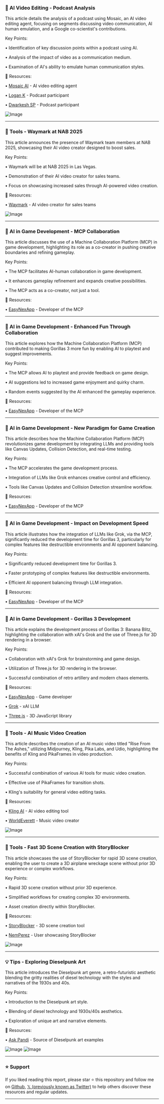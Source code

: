 ### 🤖 AI Video Editing - Podcast Analysis

This article details the analysis of a podcast using Mosaic, an AI video editing agent, focusing on segments discussing video communication, AI human emulation, and a Google co-scientist's contributions.

Key Points:

• Identification of key discussion points within a podcast using AI.

• Analysis of the impact of video as a communication medium.

• Examination of AI's ability to emulate human communication styles.


🔗 Resources:

• [Mosaic AI](https://x.com/usemosaic_ai) - AI video editing agent

• [Logan K](https://x.com/OfficialLoganK) - Podcast participant

• [Dwarkesh SP](https://x.com/dwarkesh_sp) - Podcast participant

![Image](https://pbs.twimg.com/ext_tw_video_thumb/1904253058986680320/pu/img/USX1fL_7wGQ43lBF.jpg)

---
### 🚀 Tools - Waymark at NAB 2025

This article announces the presence of Waymark team members at NAB 2025, showcasing their AI video creator designed to boost sales.

Key Points:

• Waymark will be at NAB 2025 in Las Vegas.

• Demonstration of their AI video creator for sales teams.

• Focus on showcasing increased sales through AI-powered video creation.


🔗 Resources:

• [Waymark](https://x.com/waymark) - AI video creator for sales teams

![Image](https://pbs.twimg.com/media/Gm08pjNXcAA9X0u?format=jpg&name=small)

---
### 🤖 AI in Game Development - MCP Collaboration

This article discusses the use of a Machine Collaboration Platform (MCP) in game development, highlighting its role as a co-creator in pushing creative boundaries and refining gameplay.

Key Points:

• The MCP facilitates AI-human collaboration in game development.

• It enhances gameplay refinement and expands creative possibilities.

•  The MCP acts as a co-creator, not just a tool.


🔗 Resources:

• [EasyNexApp](https://x.com/EasyNexApp) - Developer of the MCP

---
### 🤖 AI in Game Development - Enhanced Fun Through Collaboration

This article explores how the Machine Collaboration Platform (MCP) contributed to making Gorillas 3 more fun by enabling AI to playtest and suggest improvements.

Key Points:

• The MCP allows AI to playtest and provide feedback on game design.


• AI suggestions led to increased game enjoyment and quirky charm.


• Random events suggested by the AI enhanced the gameplay experience.


🔗 Resources:

• [EasyNexApp](https://x.com/EasyNexApp) - Developer of the MCP

---
### 🤖 AI in Game Development - New Paradigm for Game Creation

This article describes how the Machine Collaboration Platform (MCP) revolutionizes game development by integrating LLMs and providing tools like Canvas Updates, Collision Detection, and real-time testing.

Key Points:

• The MCP accelerates the game development process.


• Integration of LLMs like Grok enhances creative control and efficiency.


• Tools like Canvas Updates and Collision Detection streamline workflow.


🔗 Resources:

• [EasyNexApp](https://x.com/EasyNexApp) - Developer of the MCP

---
### 🤖 AI in Game Development - Impact on Development Speed

This article illustrates how the integration of LLMs like Grok, via the MCP, significantly reduced the development time for Gorillas 3, particularly for complex features like destructible environments and AI opponent balancing.


Key Points:

• Significantly reduced development time for Gorillas 3.

• Faster prototyping of complex features like destructible environments.

• Efficient AI opponent balancing through LLM integration.


🔗 Resources:

• [EasyNexApp](https://x.com/EasyNexApp) - Developer of the MCP

---
### 🤖 AI in Game Development - Gorillas 3 Development

This article explains the development process of Gorillas 3: Banana Blitz, highlighting the collaboration with xAI's Grok and the use of Three.js for 3D rendering in a browser.

Key Points:

• Collaboration with xAI's Grok for brainstorming and game design.


• Utilization of Three.js for 3D rendering in the browser.


• Successful combination of retro artillery and modern chaos elements.


🔗 Resources:

• [EasyNexApp](https://x.com/EasyNexApp) - Game developer

• [Grok](https://x.com/grok) - xAI LLM

• [Three.js](https://x.com/threejs) - 3D JavaScript library


---
### 🚀 Tools - AI Music Video Creation

This article describes the creation of an AI music video titled "Rise From The Ashes," utilizing Midjourney, Kling, Pika Labs, and Udio, highlighting the benefits of Kling and PikaFrames in video production.

Key Points:

• Successful combination of various AI tools for music video creation.


• Effective use of PikaFrames for transition shots.


• Kling's suitability for general video editing tasks.


🔗 Resources:

• [Kling AI](https://x.com/Kling_ai) - AI video editing tool

• [WorldEverett](https://x.com/WorldEverett) - Music video creator


![Image](https://pbs.twimg.com/ext_tw_video_thumb/1903946420467752960/pu/img/FfTXQ-6nxva724_Y.jpg)

---
### 🚀 Tools -  Fast 3D Scene Creation with StoryBlocker

This article showcases the use of StoryBlocker for rapid 3D scene creation, enabling the user to create a 3D airplane wreckage scene without prior 3D experience or complex workflows.

Key Points:

• Rapid 3D scene creation without prior 3D experience.

• Simplified workflows for creating complex 3D environments.

• Asset creation directly within StoryBlocker.


🔗 Resources:

• [StoryBlocker](https://x.com/storyblocker) - 3D scene creation tool

• [NemPerez](https://x.com/NemPerez) - User showcasing StoryBlocker

![Image](https://pbs.twimg.com/ext_tw_video_thumb/1903848503085862912/pu/img/lavMVwfUHUZ7v1d3.jpg)


---
### 💡 Tips - Exploring Dieselpunk Art

This article introduces the Dieselpunk art genre, a retro-futuristic aesthetic blending the gritty realities of diesel technology with the styles and narratives of the 1930s and 40s.

Key Points:

• Introduction to the Dieselpunk art style.


• Blending of diesel technology and 1930s/40s aesthetics.


• Exploration of unique art and narrative elements.


🔗 Resources:

• [Ask Pandi](https://x.com/ask_pandi) -  Source of Dieselpunk art examples


![Image](https://pbs.twimg.com/media/Gmr07gYWYAAEfFA?format=jpg&name=small)
![Image](https://pbs.twimg.com/media/Gmr07hDbgAAcagC?format=jpg&name=small)


---

### ⭐️ Support

If you liked reading this report, please star ⭐️ this repository and follow me on [Github](https://github.com/Drix10), [𝕏 (previously known as Twitter)](https://x.com/DRIX_10_) to help others discover these resources and regular updates.

---